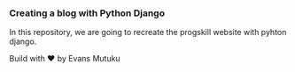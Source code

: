 ### Creating a blog with Python Django

In this repository, we are going to recreate the progskill website with pyhton django.

Build with ❤️ by Evans Mutuku
